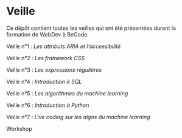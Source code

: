 # Veille

Ce dépôt contient toutes les veilles qui ont été présentées durant la formation de WebDev à BeCode. 

Veille n°1 : *Les attributs ARIA et l'accessibilité*

Veille n°2 : *Les framework CSS*

Veille n°3 : *Les expressions régulières*

Veille n°4 : *Introduction à SQL*

Veille n°5 : *Les algorithmes du machine learning*

Veille n°6 : *Introduction à Python*

Veille n°7 : *Live coding sur les algos du machine learning*

Workshop
